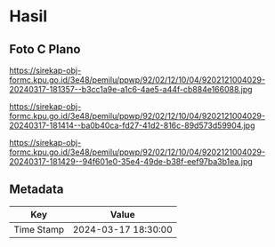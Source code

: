 # Hasil

## Foto C Plano

https://sirekap-obj-formc.kpu.go.id/3e48/pemilu/ppwp/92/02/12/10/04/9202121004029-20240317-181357--b3cc1a9e-a1c6-4ae5-a44f-cb884e166088.jpg

https://sirekap-obj-formc.kpu.go.id/3e48/pemilu/ppwp/92/02/12/10/04/9202121004029-20240317-181414--ba0b40ca-fd27-41d2-816c-89d573d59904.jpg

https://sirekap-obj-formc.kpu.go.id/3e48/pemilu/ppwp/92/02/12/10/04/9202121004029-20240317-181429--94f601e0-35e4-49de-b38f-eef97ba3b1ea.jpg


## Metadata

| Key        | Value               |
| ---------- | ------------------- |
| Time Stamp | 2024-03-17 18:30:00 |



